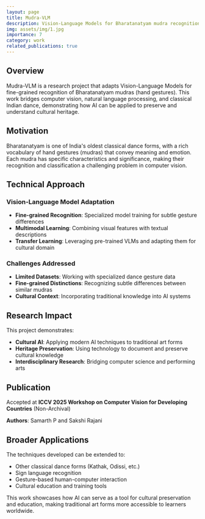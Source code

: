 ```yaml
---
layout: page
title: Mudra-VLM
description: Vision-Language Models for Bharatanatyam mudra recognition
img: assets/img/1.jpg
importance: 7
category: work
related_publications: true
---
```


## Overview

Mudra-VLM is a research project that adapts Vision-Language Models for fine-grained recognition of Bharatanatyam mudras (hand gestures). This work bridges computer vision, natural language processing, and classical Indian dance, demonstrating how AI can be applied to preserve and understand cultural heritage.

## Motivation

Bharatanatyam is one of India's oldest classical dance forms, with a rich vocabulary of hand gestures (mudras) that convey meaning and emotion. Each mudra has specific characteristics and significance, making their recognition and classification a challenging problem in computer vision.

## Technical Approach

### Vision-Language Model Adaptation
- **Fine-grained Recognition**: Specialized model training for subtle gesture differences
- **Multimodal Learning**: Combining visual features with textual descriptions
- **Transfer Learning**: Leveraging pre-trained VLMs and adapting them for cultural domain

### Challenges Addressed
- **Limited Datasets**: Working with specialized dance gesture data
- **Fine-grained Distinctions**: Recognizing subtle differences between similar mudras
- **Cultural Context**: Incorporating traditional knowledge into AI systems

## Research Impact

This project demonstrates:
- **Cultural AI**: Applying modern AI techniques to traditional art forms
- **Heritage Preservation**: Using technology to document and preserve cultural knowledge
- **Interdisciplinary Research**: Bridging computer science and performing arts

## Publication

Accepted at **ICCV 2025 Workshop on Computer Vision for Developing Countries** (Non-Archival)

**Authors**: Samarth P and Sakshi Rajani

## Broader Applications

The techniques developed can be extended to:
- Other classical dance forms (Kathak, Odissi, etc.)
- Sign language recognition
- Gesture-based human-computer interaction
- Cultural education and training tools

This work showcases how AI can serve as a tool for cultural preservation and education, making traditional art forms more accessible to learners worldwide.

